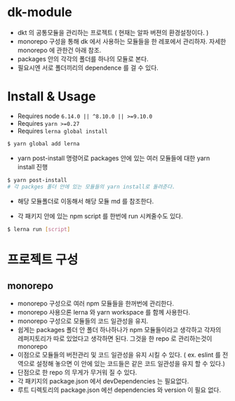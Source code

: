 # dk-module

- dkt 의 공통모듈을 관리하는 프로젝트 ( 현재는 알파 버젼의 환경설정이다. )
- monorepo 구성을 통해 dk 에서 사용하는 모듈들을 한 레포에서 관리하자. 자세한 monorepo 에 관한건 아래 참조.
- packages 안의 각각의 폴더를 하나의 모듈로 본다.
- 필요시엔 서로 폴더끼리의 dependence 를 걸 수 있다.

# Install & Usage

- Requires node `6.14.0 || ^8.10.0 || >=9.10.0`
- Requires `yarn >=0.27`
- Requires `lerna global install`

```sh
$ yarn global add lerna
```

- yarn post-install 명령어로 packages 안에 있는 여러 모듈들에 대한 yarn install 진행

```sh
$ yarn post-install
# 각 packges 폴더 안에 있는 모듈들의 yarn install로 돌려준다.
```

- 해당 모듈폴더로 이동해서 해당 모듈 md 를 참조한다.

- 각 패키지 안에 있는 npm script 를 한번에 run 시켜줄수도 있다.

```sh
$ lerna run [script]
```

# 프로젝트 구성

## monorepo

- monorepo 구성으로 여러 npm 모듈들을 한꺼번에 관리한다.
- monorepo 사용으론 lerna 와 yarn workspace 를 함께 사용한다.
- monorepo 구성으로 모듈들의 코드 일관성을 유지.
- 쉽게는 packages 폴더 안 폴더 하나하나가 npm 모듈들이라고 생각하고 각자의 레퍼지토리가 따로 있었다고 생각하면 된다. 그것을 한 repo 로 관리하는것이 monorepo
- 이점으로 모듈들의 버전관리 및 코드 일관성을 유지 시킬 수 있다. ( ex. eslint 를 전역으로 설정해 놓으면 이 안에 있는 코드들은 같은 코드 일관성을 유지 할 수 있다.)
- 단점으로 한 repo 의 무게가 무거워 질 수 있다.
- 각 패키지의 package.json 에서 devDependencies 는 필요없다.
- 루트 디렉토리의 package.json 에선 dependencies 와 version 이 필요 없다.

